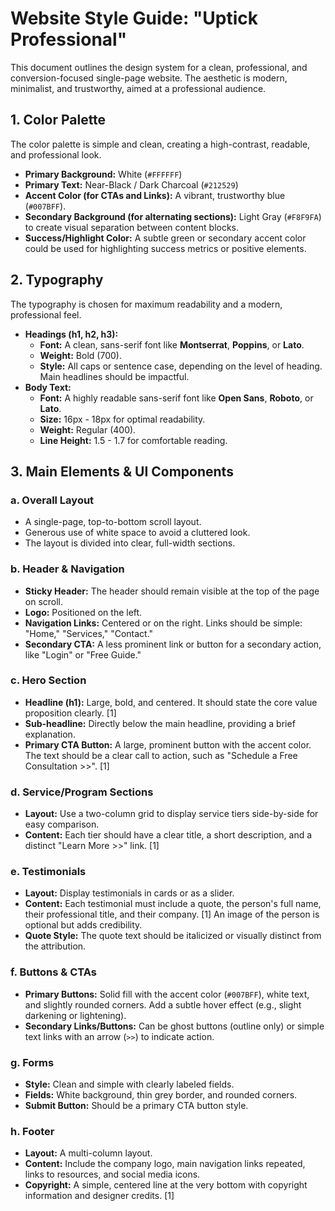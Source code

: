 # Website Style Guide: "Uptick Professional"

This document outlines the design system for a clean, professional, and conversion-focused single-page website. The aesthetic is modern, minimalist, and trustworthy, aimed at a professional audience.

## 1. Color Palette

The color palette is simple and clean, creating a high-contrast, readable, and professional look.

*   **Primary Background:** White (`#FFFFFF`)
*   **Primary Text:** Near-Black / Dark Charcoal (`#212529`)
*   **Accent Color (for CTAs and Links):** A vibrant, trustworthy blue (`#007BFF`).
*   **Secondary Background (for alternating sections):** Light Gray (`#F8F9FA`) to create visual separation between content blocks.
*   **Success/Highlight Color:** A subtle green or secondary accent color could be used for highlighting success metrics or positive elements.

## 2. Typography

The typography is chosen for maximum readability and a modern, professional feel.

*   **Headings (h1, h2, h3):**
    *   **Font:** A clean, sans-serif font like **Montserrat**, **Poppins**, or **Lato**.
    *   **Weight:** Bold (700).
    *   **Style:** All caps or sentence case, depending on the level of heading. Main headlines should be impactful.
*   **Body Text:**
    *   **Font:** A highly readable sans-serif font like **Open Sans**, **Roboto**, or **Lato**.
    *   **Size:** 16px - 18px for optimal readability.
    *   **Weight:** Regular (400).
    *   **Line Height:** 1.5 - 1.7 for comfortable reading.

## 3. Main Elements & UI Components

### a. Overall Layout
*   A single-page, top-to-bottom scroll layout.
*   Generous use of white space to avoid a cluttered look.
*   The layout is divided into clear, full-width sections.

### b. Header & Navigation
*   **Sticky Header:** The header should remain visible at the top of the page on scroll.
*   **Logo:** Positioned on the left.
*   **Navigation Links:** Centered or on the right. Links should be simple: "Home," "Services," "Contact."
*   **Secondary CTA:** A less prominent link or button for a secondary action, like "Login" or "Free Guide."

### c. Hero Section
*   **Headline (h1):** Large, bold, and centered. It should state the core value proposition clearly. [1]
*   **Sub-headline:** Directly below the main headline, providing a brief explanation.
*   **Primary CTA Button:** A large, prominent button with the accent color. The text should be a clear call to action, such as "Schedule a Free Consultation >>". [1]

### d. Service/Program Sections
*   **Layout:** Use a two-column grid to display service tiers side-by-side for easy comparison.
*   **Content:** Each tier should have a clear title, a short description, and a distinct "Learn More >>" link. [1]

### e. Testimonials
*   **Layout:** Display testimonials in cards or as a slider.
*   **Content:** Each testimonial must include a quote, the person's full name, their professional title, and their company. [1] An image of the person is optional but adds credibility.
*   **Quote Style:** The quote text should be italicized or visually distinct from the attribution.

### f. Buttons & CTAs
*   **Primary Buttons:** Solid fill with the accent color (`#007BFF`), white text, and slightly rounded corners. Add a subtle hover effect (e.g., slight darkening or lightening).
*   **Secondary Links/Buttons:** Can be ghost buttons (outline only) or simple text links with an arrow (`>>`) to indicate action.

### g. Forms
*   **Style:** Clean and simple with clearly labeled fields.
*   **Fields:** White background, thin grey border, and rounded corners.
*   **Submit Button:** Should be a primary CTA button style.

### h. Footer
*   **Layout:** A multi-column layout.
*   **Content:** Include the company logo, main navigation links repeated, links to resources, and social media icons.
*   **Copyright:** A simple, centered line at the very bottom with copyright information and designer credits. [1]